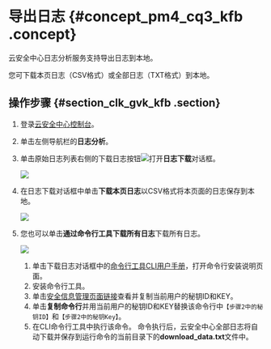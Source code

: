 # 导出日志 {#concept_pm4_cq3_kfb .concept}

云安全中心日志分析服务支持导出日志到本地。

您可下载本页日志（CSV格式）或全部日志（TXT格式）到本地。

## 操作步骤 {#section_clk_gvk_kfb .section}

1.  登录[云安全中心控制台](https://yundun.console.aliyun.com/?p=sas)。
2.  单击左侧导航栏的**日志分析**。
3.  单击原始日志列表右侧的下载日志按钮![](http://static-aliyun-doc.oss-cn-hangzhou.aliyuncs.com/assets/img/22734/155983719913508_zh-CN.png)打开**日志下载**对话框。

    ![](http://static-aliyun-doc.oss-cn-hangzhou.aliyuncs.com/assets/img/22734/155983720048859_zh-CN.png)

4.  在日志下载对话框中单击**下载本页日志**以CSV格式将本页面的日志保存到本地。

    ![](http://static-aliyun-doc.oss-cn-hangzhou.aliyuncs.com/assets/img/22734/155983720037902_zh-CN.png)

5.  您也可以单击**通过命令行工具下载所有日志**下载所有日志。

    ![](http://static-aliyun-doc.oss-cn-hangzhou.aliyuncs.com/assets/img/22734/155983720013509_zh-CN.png)

    1.  单击下载日志对话框中的[命令行工具CLI用户手册](https://aliyun-log-cli.readthedocs.io/en/latest/README_CN.html?spm=5176.10560872.0.0.19b234c002pySx#安装)，打开命令行安装说明页面。
    2.  安装命令行工具。
    3.  单击[安全信息管理页面链接](https://usercenter.console.aliyun.com/?spm=5176.10560872.0.0.19b234c002pySx#/manage/ak)查看并复制当前用户的秘钥ID和KEY。
    4.  单击**复制命令行**并用当前用户的秘钥ID和KEY替换该命令行中`【步骤2中的秘钥ID】`和`【步骤2中的秘钥Key】`。
    5.  在CLI命令行工具中执行该命令。
    命令执行后，云安全中心全部日志将自动下载并保存到运行命令的当前目录下的**download\_data.txt**文件中。


